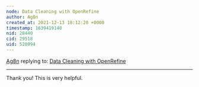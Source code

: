 ```yaml
---
node: Data Cleaning with OpenRefine
author: Ag8n
created_at: 2021-12-13 18:12:20 +0000
timestamp: 1639419140
nid: 28440
cid: 29518
uid: 520994
---
```




[Ag8n](../profile/Ag8n) replying to: [Data Cleaning with OpenRefine](../notes/fongvania/12-12-2021/data-cleaning-with-openrefine)

----
Thank you!  This is very helpful.